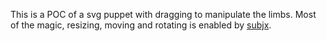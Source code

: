 This is a POC of a svg puppet with dragging to manipulate the limbs. Most of the magic, resizing, moving and rotating is enabled by [subjx](https://github.com/nichollascarter/subjx).
